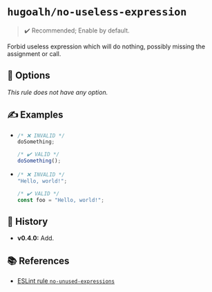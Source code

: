 # `hugoalh/no-useless-expression`

> ✔️ Recommended; Enable by default.

Forbid useless expression which will do nothing, possibly missing the assignment or call.

## 🔧 Options

*This rule does not have any option.*

## ✍️ Examples

- ```ts
  /* ❌ INVALID */
  doSomething;

  /* ✔️ VALID */
  doSomething();
  ```
- ```ts
  /* ❌ INVALID */
  "Hello, world!";

  /* ✔️ VALID */
  const foo = "Hello, world!";
  ```

## 📜 History

- **v0.4.0:** Add.

## 📚 References

- [ESLint rule `no-unused-expressions`](https://eslint.org/docs/latest/rules/no-unused-expressions)
